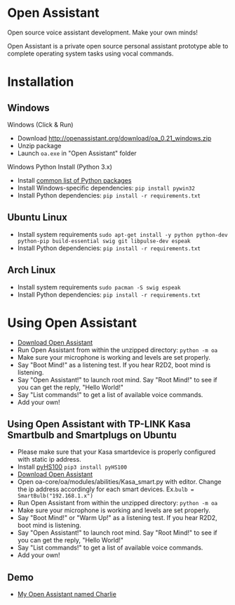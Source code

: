# Open Assistant

Open source voice assistant development. Make your own minds!

Open Assistant is a private open source personal assistant prototype able to complete operating system tasks using vocal commands.

# Installation

## Windows

Windows (Click & Run)

* Download http://openassistant.org/download/oa_0.21_windows.zip
* Unzip package
* Launch `oa.exe` in "Open Assistant" folder

Windows Python Install (Python 3.x)

* Install [common list of Python packages](https://www.python.org/downloads/windows/)
* Install Windows-specific dependencies: ``pip install pywin32``
* Install Python dependencies: `pip install -r requirements.txt`

## Ubuntu Linux

* Install system requirements ``sudo apt-get install -y python python-dev python-pip build-essential swig git libpulse-dev espeak``
* Install Python dependencies: `pip install -r requirements.txt`

## Arch Linux

* Install system requirements ``sudo pacman -S swig espeak``
* Install Python dependencies: `pip install -r requirements.txt`

# Using Open Assistant

* [Download Open Assistant](https://github.com/openassistant/oa-core/archive/master.zip)
* Run Open Assistant from within the unzipped directory: ``python -m oa``
* Make sure your microphone is working and levels are set properly.
* Say "Boot Mind!" as a listening test. If you hear R2D2, boot mind is listening.
* Say "Open Assistant!" to launch root mind. Say "Root Mind!" to see if you can get the reply, "Hello World!"
* Say "List commands!" to get a list of available voice commands.
* Add your own!

## Using Open Assistant with TP-LINK Kasa Smartbulb and Smartplugs on Ubuntu

* Please make sure that your Kasa smartdevice is properly configured with static ip address.
* Install [pyHS100](https://github.com/GadgetReactor/pyHS100) `pip3 install pyHS100`
* [Download Open Assistant](https://github.com/kidsodateless/oa-core/archive/master.zip)
* Open oa-core/oa/modules/abilities/Kasa_smart.py with editor. Change the ip address accordingly for each smart devices.  Ex.``bulb = SmartBulb("192.168.1.x")``
* Run Open Assistant from within the unzipped directory: ``python -m oa``
* Make sure your microphone is working and levels are set properly.
* Say "Boot Mind!" or "Warm Up!" as a listening test. If you hear R2D2, boot mind is listening.
* Say "Open Assistant!" to launch root mind. Say "Root Mind!" to see if you can get the reply, "Hello World!"
* Say "List commands!" to get a list of available voice commands.
* Add your own!
## Demo
* [My Open Assistant named Charlie](https://youtu.be/D99V9Ge9IaE?t=146)
